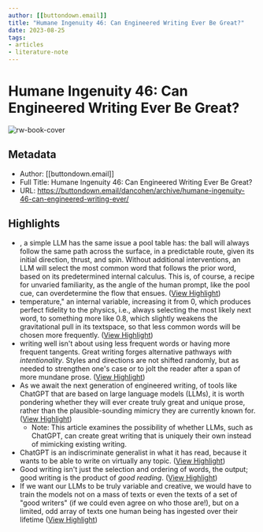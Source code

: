 ```yaml
---
author: [[buttondown.email]]
title: "Humane Ingenuity 46: Can Engineered Writing Ever Be Great?"
date: 2023-08-25
tags: 
- articles
- literature-note
---
```

# Humane Ingenuity 46: Can Engineered Writing Ever Be Great?

![rw-book-cover](https://buttondown-attachments.s3.us-west-2.amazonaws.com/images/d9edd45f-9959-4d01-9887-3eaa6dc8bca4.png)

## Metadata
- Author: [[buttondown.email]]
- Full Title: Humane Ingenuity 46: Can Engineered Writing Ever Be Great?
- URL: https://buttondown.email/dancohen/archive/humane-ingenuity-46-can-engineered-writing-ever/

## Highlights
- , a simple LLM has the same issue a pool table has: the ball will always follow the same path across the surface, in a predictable route, given its initial direction, thrust, and spin. Without additional interventions, an LLM will select the most common word that follows the prior word, based on its predetermined internal calculus. This is, of course, a recipe for unvaried familiarity, as the angle of the human prompt, like the pool cue, can overdetermine the flow that ensues. ([View Highlight](https://read.readwise.io/read/01gv1ky5sb1baym2fjt733c3g4))
- temperature," an internal variable, increasing it from 0, which produces perfect fidelity to the physics, i.e., always selecting the most likely next word, to something more like 0.8, which slightly weakens the gravitational pull in its textspace, so that less common words will be chosen more frequently. ([View Highlight](https://read.readwise.io/read/01gv1kyt2ab6nftr8wjzs2r3jr))
- writing well isn't about using less frequent words or having more frequent tangents. Great writing forges alternative pathways *with intentionality*. Styles and directions are not shifted randomly, but as needed to strengthen one's case or to jolt the reader after a span of more mundane prose. ([View Highlight](https://read.readwise.io/read/01gv1kzj54w51p9wdverm2ntpf))
- As we await the next generation of engineered writing, of tools like ChatGPT that are based on large language models (LLMs), it is worth pondering whether they will ever create truly great and unique prose, rather than the plausible-sounding mimicry they are currently known for. ([View Highlight](https://read.readwise.io/read/01gvd2ec0h243wgv1v0m8e0dw1))
    - Note: This article examines the possibility of whether LLMs, such as ChatGPT, can create great writing that is uniquely their own instead of mimicking existing writing.
- ChatGPT is an indiscriminate generalist in what it has read, because it wants to be able to write on virtually any topic. ([View Highlight](https://read.readwise.io/read/01gv1m13c7sbhvkwx7c2agay2q))
- Good writing isn't just the selection and ordering of words, the output; good writing is the product of *good reading*. ([View Highlight](https://read.readwise.io/read/01gv1m1deef2ea8zxkxcs4f8eg))
- If we want our LLMs to be truly variable and creative, we would have to train the models not on a mass of texts or even the texts of a set of "good writers" (if we could even agree on who those are!), but on a limited, odd array of texts one human being has ingested over their lifetime ([View Highlight](https://read.readwise.io/read/01gv1m3v3saabggty0rm83xf90))
